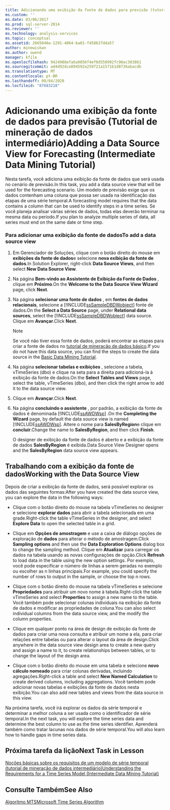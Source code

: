 ```yaml
---
title: Adicionando uma exibição da fonte de dados para previsão (tutorial de mineração de dados intermediários) | Microsoft Docs
ms.custom: ''
ms.date: 03/06/2017
ms.prod: sql-server-2014
ms.reviewer: ''
ms.technology: analysis-services
ms.topic: conceptual
ms.assetid: 2665040a-1291-4064-ba01-f458637dda57
author: minewiskan
ms.author: owend
manager: kfile
ms.openlocfilehash: 9424988efa6a9856f4ef0d558992fc90ac303861
ms.sourcegitcommit: ad4d92dce894592a259721a1571b1d8736abacdb
ms.translationtype: MT
ms.contentlocale: pt-BR
ms.lasthandoff: 08/04/2020
ms.locfileid: "87683218"
---
```

# <a name="adding-a-data-source-view-for-forecasting-intermediate-data-mining-tutorial"></a><span data-ttu-id="6f9ad-102">Adicionando uma exibição da fonte de dados para previsão (Tutorial de mineração de dados intermediário)</span><span class="sxs-lookup"><span data-stu-id="6f9ad-102">Adding a Data Source View for Forecasting (Intermediate Data Mining Tutorial)</span></span>
  <span data-ttu-id="6f9ad-103">Nesta tarefa, você adiciona uma exibição da fonte de dados que será usada no cenário de previsão.</span><span class="sxs-lookup"><span data-stu-id="6f9ad-103">In this task, you add a data source view that will be used for the forecasting scenario.</span></span> <span data-ttu-id="6f9ad-104">Um modelo de previsão exige que os dados contenham uma coluna que possa ser usada na identificação das etapas de uma série temporal.</span><span class="sxs-lookup"><span data-stu-id="6f9ad-104">A forecasting model requires that the data contains a column that can be used to identify steps in a time series.</span></span> <span data-ttu-id="6f9ad-105">Se você planeja analisar várias séries de dados, todas elas deverão terminar na mesma data ou período.</span><span class="sxs-lookup"><span data-stu-id="6f9ad-105">If you plan to analyze multiple series of data, all series must end on the same date or time step.</span></span>  
  
### <a name="to-add-a-data-source-view"></a><span data-ttu-id="6f9ad-106">Para adicionar uma exibição da fonte de dados</span><span class="sxs-lookup"><span data-stu-id="6f9ad-106">To add a data source view</span></span>  
  
1.  <span data-ttu-id="6f9ad-107">Em Gerenciador de Soluções, clique com o botão direito do mouse em **exibições da fonte de dados**e selecione **nova exibição da fonte de dados**.</span><span class="sxs-lookup"><span data-stu-id="6f9ad-107">In Solution Explorer, right-click **Data Source Views**, and then select **New Data Source View**.</span></span>  
  
2.  <span data-ttu-id="6f9ad-108">Na página **Bem-vindo ao Assistente de Exibição da Fonte de Dados** , clique em **Próximo**.</span><span class="sxs-lookup"><span data-stu-id="6f9ad-108">On the **Welcome to the Data Source View Wizard** page, click **Next**.</span></span>  
  
3.  <span data-ttu-id="6f9ad-109">Na página **selecionar uma fonte de dados** , em **fontes de dados relacionais**, selecione a [!INCLUDE[ssSampleDBDWobject](../includes/sssampledbdwobject-md.md)] fonte de dados.</span><span class="sxs-lookup"><span data-stu-id="6f9ad-109">On the **Select a Data Source** page, under **Relational data sources**, select the [!INCLUDE[ssSampleDBDWobject](../includes/sssampledbdwobject-md.md)] data source.</span></span> <span data-ttu-id="6f9ad-110">Clique em **Avançar**.</span><span class="sxs-lookup"><span data-stu-id="6f9ad-110">Click **Next**.</span></span>  
  
    > [!NOTE]  
    >  <span data-ttu-id="6f9ad-111">Se você não tiver essa fonte de dados, poderá encontrar as etapas para criar a fonte de dados no [tutorial de mineração de dados básico](../../2014/tutorials/basic-data-mining-tutorial.md).</span><span class="sxs-lookup"><span data-stu-id="6f9ad-111">If you do not have this data source, you can find the steps to create the data source in the [Basic Data Mining Tutorial](../../2014/tutorials/basic-data-mining-tutorial.md).</span></span>  
  
4.  <span data-ttu-id="6f9ad-112">Na página **selecionar tabelas e exibições** , selecione a tabela, vTimeSeries (dbo) e clique na seta para a direita para adicioná-la à exibição da fonte de dados.</span><span class="sxs-lookup"><span data-stu-id="6f9ad-112">On the **Select Tables and Views** page, select the table, vTimeSeries (dbo), and then click the right arrow to add it to the data source view.</span></span>  
  
5.  <span data-ttu-id="6f9ad-113">Clique em **Avançar**.</span><span class="sxs-lookup"><span data-stu-id="6f9ad-113">Click **Next**.</span></span>  
  
6.  <span data-ttu-id="6f9ad-114">Na página **concluindo o assistente** , por padrão, a exibição da fonte de dados é denominada [!INCLUDE[ssAWDWsp](../includes/ssawdwsp-md.md)] .</span><span class="sxs-lookup"><span data-stu-id="6f9ad-114">On the **Completing the Wizard** page, by default the data source view is named [!INCLUDE[ssAWDWsp](../includes/ssawdwsp-md.md)].</span></span> <span data-ttu-id="6f9ad-115">Altere o nome para **SalesByRegion**e clique em **concluir**.</span><span class="sxs-lookup"><span data-stu-id="6f9ad-115">Change the name to **SalesByRegion**, and then click **Finish**.</span></span>  
  
     <span data-ttu-id="6f9ad-116">O designer de exibição da fonte de dados é aberto e a exibição da fonte de dados **SalesByRegion** é exibida.</span><span class="sxs-lookup"><span data-stu-id="6f9ad-116">Data Source View Designer opens and the **SalesByRegion** data source view appears.</span></span>  
  
## <a name="working-with-the-data-source-view"></a><span data-ttu-id="6f9ad-117">Trabalhando com a exibição da fonte de dados</span><span class="sxs-lookup"><span data-stu-id="6f9ad-117">Working with the Data Source View</span></span>  
 <span data-ttu-id="6f9ad-118">Depois de criar a exibição da fonte de dados, será possível explorar os dados das seguintes formas:</span><span class="sxs-lookup"><span data-stu-id="6f9ad-118">After you have created the data source view, you can explore the data in the following ways:</span></span>  
  
-   <span data-ttu-id="6f9ad-119">Clique com o botão direito do mouse na tabela vTimeSeries no designer e selecione **explorar dados** para abrir a tabela selecionada em uma grade.</span><span class="sxs-lookup"><span data-stu-id="6f9ad-119">Right-click the table vTimeSeries in the designer, and select **Explore Data** to open the selected table in a grid.</span></span>  
  
-   <span data-ttu-id="6f9ad-120">Clique em **Opções de amostragem** e use a caixa de diálogo opções de exploração de **dados** para alterar o método de amostragem.</span><span class="sxs-lookup"><span data-stu-id="6f9ad-120">Click **Sampling options** and then use the **Data Exploration Options** dialog box to change the sampling method.</span></span> <span data-ttu-id="6f9ad-121">Clique em **Atualizar** para carregar os dados na tabela usando as novas configurações de opção.</span><span class="sxs-lookup"><span data-stu-id="6f9ad-121">Click **Refresh** to load data in the table using the new option settings.</span></span> <span data-ttu-id="6f9ad-122">Por exemplo, você pode especificar o número de linhas a serem geradas no exemplo ou escolher as n linhas principais.</span><span class="sxs-lookup"><span data-stu-id="6f9ad-122">For example, you could specify the number of rows to output in the sample, or choose the top n rows.</span></span>  
  
-   <span data-ttu-id="6f9ad-123">Clique com o botão direito do mouse na tabela vTimeSeries e selecione **Propriedades** para atribuir um novo nome à tabela.</span><span class="sxs-lookup"><span data-stu-id="6f9ad-123">Right-click the table vTimeSeries and select **Properties** to assign a new name to the table.</span></span> <span data-ttu-id="6f9ad-124">Você também pode selecionar colunas individuais na exibição da fonte de dados e modificar as propriedades de coluna.</span><span class="sxs-lookup"><span data-stu-id="6f9ad-124">You can also select individual columns from the data source view, and the modify the column properties.</span></span>  
  
-   <span data-ttu-id="6f9ad-125">Clique em qualquer ponto na área de design de exibição da fonte de dados para criar uma nova consulta e atribuir um nome a ela, para criar relações entre tabelas ou para alterar o layout da área de design.</span><span class="sxs-lookup"><span data-stu-id="6f9ad-125">Click anywhere in the data source view design area to create a new query and assign a name to it, to create relationships between tables, or to change the layout of the design area.</span></span>  
  
-   <span data-ttu-id="6f9ad-126">Clique com o botão direito do mouse em uma tabela e selecione **novo cálculo nomeado** para criar colunas derivadas, incluindo agregações.</span><span class="sxs-lookup"><span data-stu-id="6f9ad-126">Right-click a table and select **New Named Calculation** to create derived columns, including aggregations.</span></span> <span data-ttu-id="6f9ad-127">Você também pode adicionar novas tabelas e exibições da fonte de dados nesta exibição.</span><span class="sxs-lookup"><span data-stu-id="6f9ad-127">You can also add new tables and views from the data source in this view.</span></span>  
  
 <span data-ttu-id="6f9ad-128">Na próxima tarefa, você irá explorar os dados da série temporal e determinar a melhor coluna a ser usada como o identificador de série temporal.</span><span class="sxs-lookup"><span data-stu-id="6f9ad-128">In the next task, you will explore the time series data and determine the best column to use as the time series identifier.</span></span> <span data-ttu-id="6f9ad-129">Aprenderá também como tratar lacunas nos dados de série temporal.</span><span class="sxs-lookup"><span data-stu-id="6f9ad-129">You will also learn how to handle gaps in time series data.</span></span>  
  
## <a name="next-task-in-lesson"></a><span data-ttu-id="6f9ad-130">Próxima tarefa da lição</span><span class="sxs-lookup"><span data-stu-id="6f9ad-130">Next Task in Lesson</span></span>  
 [<span data-ttu-id="6f9ad-131">Noções básicas sobre os requisitos de um modelo de série temporal &#40;tutorial de mineração de dados intermediário&#41;</span><span class="sxs-lookup"><span data-stu-id="6f9ad-131">Understanding the Requirements for a Time Series Model &#40;Intermediate Data Mining Tutorial&#41;</span></span>](../../2014/tutorials/time-series-model-requirements-intermediate-data-mining-tutorial.md)  
  
## <a name="see-also"></a><span data-ttu-id="6f9ad-132">Consulte Também</span><span class="sxs-lookup"><span data-stu-id="6f9ad-132">See Also</span></span>  
 [<span data-ttu-id="6f9ad-133">Algoritmo MTS</span><span class="sxs-lookup"><span data-stu-id="6f9ad-133">Microsoft Time Series Algorithm</span></span>](../../2014/analysis-services/data-mining/microsoft-time-series-algorithm.md)  
  
  
